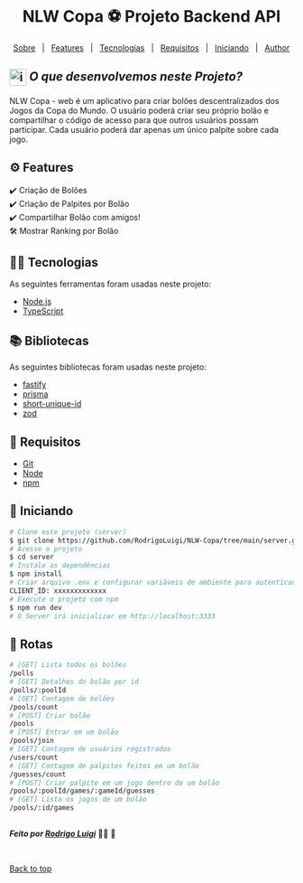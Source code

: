 # <h1 id="top" align="center">NLW Copa ⚽️ Projeto Backend API </h1>

<p align="center">
  <a href="#sobre">Sobre</a> &#xa0; | &#xa0; 
  <a href="# features">Features</a> &#xa0; | &#xa0;
  <a href="#-tecnologias">Tecnologias</a> &#xa0; | &#xa0;
  <a href="#-requisitos">Requisitos</a> &#xa0; | &#xa0;
  <a href="#checkered_flag-iniciando">Iniciando</a> &#xa0; | &#xa0;
  <a href="https://github.com/RodrigoLuigi" target="_blank">Author</a>
</p>

## <img id="sobre" src="https://imgur.com/VhTBbHg.png" alt="imagem de um notebook" align="center" width="30px"> _**O que desenvolvemos neste Projeto?**_

NLW Copa - web é um aplicativo para criar bolões descentralizados dos Jogos da Copa do Mundo. O usuário poderá criar seu próprio bolão e compartilhar o código de acesso para que outros usuários possam participar. Cada usuário poderá dar apenas um único palpite sobre cada jogo.

## ⚙️ Features ##

:heavy_check_mark: Criação de Bolões\
:heavy_check_mark: Criação de Palpites por Bolão\
:heavy_check_mark: Compartilhar Bolão com amigos!\
:hammer_and_wrench: Mostrar Ranking por Bolão

## 👨‍💻 Tecnologias ##

As seguintes ferramentas foram usadas neste projeto:

- [Node.js](https://nodejs.org/en/)
- [TypeScript](https://www.typescriptlang.org/)

## 📚️ Bibliotecas ##

As seguintes bibliotecas foram usadas neste projeto:

- [fastify]()
- [prisma]()
- [short-unique-id]()
- [zod]()

## 📝 Requisitos ##

- [Git](https://git-scm.com) 
- [Node](https://nodejs.org/en/)
- [npm](https://www.npmjs.com/)

## :checkered_flag: Iniciando ##

```bash
# Clone este projeto (server)
$ git clone https://github.com/RodrigoLuigi/NLW-Copa/tree/main/server.git
# Acesse o projeto
$ cd server
# Instale as dependências
$ npm install
# Criar arquivo .env e configurar variáveis de ambiente para autenticação com o Google
CLIENT_ID: xxxxxxxxxxxxx
# Execute o projeto com npm
$ npm run dev
# O Server irá inicializar em http://localhost:3333
```

## 🔗 Rotas ##

```bash
# [GET] Lista todos os bolões
/polls
# [GET] Detalhes do bolão por id
/polls/:poolId
# [GET] Contagem de bolões
/pools/count
# [POST] Criar bolão
/pools
# [POST] Entrar em um bolão
/pools/join
# [GET] Contagem de usuários registrados
/users/count
# [GET] Contagem de palpites feitos em um bolão
/guesses/count
# [POST] Criar palpite em um jogo dentro de um bolão
/pools/:poolId/games/:gameId/guesses
# [GET] Lista os jogos de um bolão
/pools/:id/games
```

##
_**Feito por <a href="https://github.com/RodrigoLuigi" target="_blank">Rodrigo Luigi</a>**_  👨‍🚀 :rocket:

&#xa0;

<a href="#top">Back to top</a>